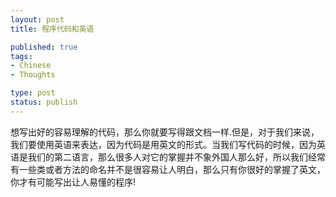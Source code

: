 ```yaml
--- 
layout: post
title: 程序代码和英语

published: true
tags: 
- Chinese
- Thoughts

type: post
status: publish
---
```


想写出好的容易理解的代码，那么你就要写得跟文档一样.但是，对于我们来说，我们要使用英语来表达，因为代码是用英文的形式。当我们写代码的时候，因为英语是我们的第二语言，那么很多人对它的掌握并不象外国人那么好，所以我们经常有一些类或者方法的命名并不是很容易让人明白，那么只有你很好的掌握了英文，你才有可能写出让人易懂的程序!

